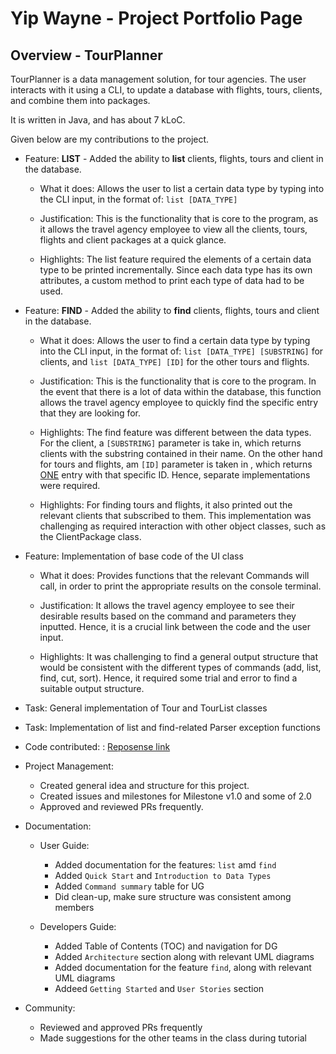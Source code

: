 # Yip Wayne - Project Portfolio Page

## Overview - TourPlanner

TourPlanner is a data management solution, for tour agencies. The user interacts with it using a CLI, to update a
database with flights, tours, clients, and combine them into packages.

It is written in Java, and has about 7 kLoC.

Given below are my contributions to the project.

* Feature: **LIST** - Added the ability to **list** clients, flights, tours and client in the database.
    * What it does: Allows the user to list a certain data type by typing into the CLI input, in the format of:
      `list [DATA_TYPE]`

    * Justification: This is the functionality that is core to the program, as it allows the travel agency employee to view all the clients, 
      tours, flights and client packages at a quick glance.

    * Highlights: The list feature required the elements of a certain data type to be printed incrementally. Since each data
      type has its own attributes, a custom method to print each type of data had to be used.

* Feature: **FIND** - Added the ability to **find** clients, flights, tours and client in the database.
    * What it does: Allows the user to find a certain data type by typing into the CLI input, in the format of:
      `list [DATA_TYPE] [SUBSTRING]` for clients, and `list [DATA_TYPE] [ID]` for the other tours and flights.

    * Justification: This is the functionality that is core to the program. In the event that there is a lot of data within the database, this 
      function allows the travel agency employee to quickly find the specific entry that they are looking for.

    * Highlights: The find feature was different between the data types. For the client, a `[SUBSTRING]` parameter is take in, which
      returns clients with the substring contained in their name. On the other hand for tours and flights, am `[ID]` parameter is
      taken in , which returns <u>ONE</u> entry with that specific ID. Hence, separate implementations were required.

    * Highlights: For finding tours and flights, it also printed out the relevant clients that subscribed to them. This implementation
      was challenging as required interaction with other object classes, such as the ClientPackage class.

* Feature: Implementation of base code of the UI class
    * What it does: Provides functions that the relevant Commands will call, in order to print the appropriate results
      on the console terminal.
  
    * Justification: It allows the travel agency employee to see their desirable results based on the command and parameters
      they inputted. Hence, it is a crucial link between the code and the user input.

    * Highlights: It was challenging to find a general output structure that would be consistent with the different types 
      of commands (add, list, find, cut, sort). Hence, it required some trial and error to find a suitable output structure.

* Task: General implementation of Tour and TourList classes
* Task: Implementation of list and find-related Parser exception functions


* Code contributed: : [Reposense link](https://nus-cs2113-ay2122s1.github.io/tp-dashboard/?search=&sort=groupTitle&sortWithin=title&timeframe=commit&mergegroup=&groupSelect=groupByRepos&breakdown=true&checkedFileTypes=docs~functional-code~test-code~other&since=2021-09-25&tabOpen=true&tabType=authorship&tabAuthor=YipWayne&tabRepo=AY2122S1-CS2113T-F11-3%2Ftp%5Bmaster%5D&authorshipIsMergeGroup=false&authorshipFileTypes=docs~functional-code~test-code&authorshipIsBinaryFileTypeChecked=false&reverseAuthorshipOrder=true)


* Project Management:
    * Created general idea and structure for this project.
    * Created issues and milestones for Milestone v1.0 and some of 2.0
    * Approved and reviewed PRs frequently.


* Documentation:
    * User Guide:
        * Added documentation for the features: `list` amd `find`
        * Added `Quick Start`  and `Introduction to Data Types` 
        * Added `Command summary` table for UG
        * Did clean-up, make sure structure was consistent among members

    * Developers Guide:
        * Added Table of Contents (TOC) and navigation for DG
        * Added `Architecture` section along with relevant UML diagrams
        * Added documentation for the feature `find`, along with relevant UML diagrams
        * Addeed `Getting Started` and `User Stories` section


* Community:
    * Reviewed and approved PRs frequently
    * Made suggestions for the other teams in the class during tutorial
